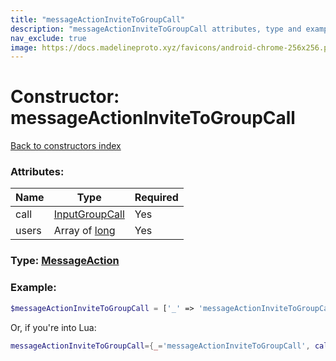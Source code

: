 ```yaml
---
title: "messageActionInviteToGroupCall"
description: "messageActionInviteToGroupCall attributes, type and example"
nav_exclude: true
image: https://docs.madelineproto.xyz/favicons/android-chrome-256x256.png
---
```

# Constructor: messageActionInviteToGroupCall  
[Back to constructors index](index.md)



### Attributes:

| Name     |    Type       | Required |
|----------|---------------|----------|
|call|[InputGroupCall](../types/InputGroupCall.md) | Yes|
|users|Array of [long](../types/long.md) | Yes|



### Type: [MessageAction](../types/MessageAction.md)


### Example:

```php
$messageActionInviteToGroupCall = ['_' => 'messageActionInviteToGroupCall', 'call' => InputGroupCall, 'users' => [long, long]];
```  


Or, if you're into Lua:

```lua
messageActionInviteToGroupCall={_='messageActionInviteToGroupCall', call=InputGroupCall, users={long}}

```


